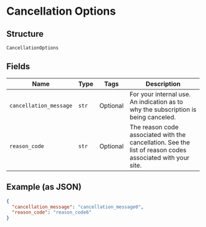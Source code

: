 
# Cancellation Options

## Structure

`CancellationOptions`

## Fields

| Name | Type | Tags | Description |
|  --- | --- | --- | --- |
| `cancellation_message` | `str` | Optional | For your internal use. An indication as to why the subscription is being canceled. |
| `reason_code` | `str` | Optional | The reason code associated with the cancellation. See the list of reason codes associated with your site. |

## Example (as JSON)

```json
{
  "cancellation_message": "cancellation_message0",
  "reason_code": "reason_code6"
}
```

